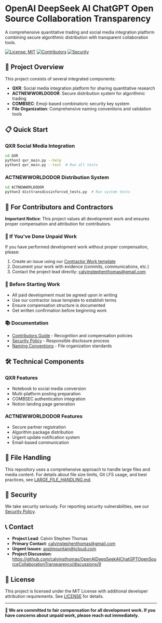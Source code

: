 # OpenAI DeepSeek AI ChatGPT Open Source Collaboration Transparency

A comprehensive quantitative trading and social media integration platform combining secure algorithmic distribution with transparent collaboration tools.

[![License: MIT](https://img.shields.io/badge/License-MIT-yellow.svg)](https://opensource.org/licenses/MIT)
[![Contributors](https://img.shields.io/badge/Contributors-Welcome-brightgreen.svg)](./CONTRIBUTORS.md)
[![Security](https://img.shields.io/badge/Security-Responsible%20Disclosure-blue.svg)](./SECURITY.md)

## 🚀 Project Overview

This project consists of several integrated components:

- **QXR**: Social media integration platform for sharing quantitative research
- **ACTNEWWORLDODOR**: Secure distribution system for algorithmic trading
- **COMBSEC**: Emoji-based combinatoric security key system
- **File Organization**: Comprehensive naming conventions and validation tools

## 📋 Quick Start

### QXR Social Media Integration
```bash
cd QXR
python3 qxr_main.py --help
python3 qxr_main.py --test  # Run all tests
```

### ACTNEWWORLDODOR Distribution System
```bash
cd ACTNEWWORLDODOR
python3 disttransdissinforcvd_tests.py  # Run system tests
```

## 💼 For Contributors and Contractors

**Important Notice**: This project values all development work and ensures proper compensation and attribution for contributors.

### 🔴 If You've Done Unpaid Work
If you have performed development work without proper compensation, please:
1. Create an issue using our [Contractor Work template](.github/ISSUE_TEMPLATE/contractor-work.md)
2. Document your work with evidence (commits, communications, etc.)
3. Contact the project lead directly: calvinstephenthomas@gmail.com

### 📝 Before Starting Work
- All paid development must be agreed upon in writing
- Use our contractor issue template to establish terms
- Ensure compensation structure is documented
- Get written confirmation before beginning work

### 📚 Documentation
- [Contributors Guide](./CONTRIBUTORS.md) - Recognition and compensation policies
- [Security Policy](./SECURITY.md) - Responsible disclosure process
- [Naming Conventions](./NAMING_CONVENTIONS.md) - File organization standards

## 🛠️ Technical Components

### QXR Features
- Notebook to social media conversion
- Multi-platform posting preparation
- COMBSEC authentication integration
- Notion landing page generation

### ACTNEWWORLDODOR Features
- Secure partner registration
- Algorithm package distribution
- Urgent update notification system
- Email-based communication

## 📁 File Handling

This repository uses a comprehensive approach to handle large files and media content. For details about file size limits, Git LFS usage, and best practices, see [LARGE_FILE_HANDLING.md](./LARGE_FILE_HANDLING.md).

## 🔐 Security

We take security seriously. For reporting security vulnerabilities, see our [Security Policy](./SECURITY.md).

## 📞 Contact

- **Project Lead**: Calvin Stephen Thomas
- **Primary Contact**: calvinstephenthomas@gmail.com  
- **Urgent Issues**: applmountain@icloud.com
- **Project Discussion**: https://github.com/calvinsthomas/OpenAIDeepSeekAIChatGPTOpenSourceCollaborationTransparency/discussions/9

## 📄 License

This project is licensed under the MIT License with additional developer attribution requirements. See [LICENSE](./LICENSE) for details.

---

**🤝 We are committed to fair compensation for all development work. If you have concerns about unpaid work, please reach out immediately.**
